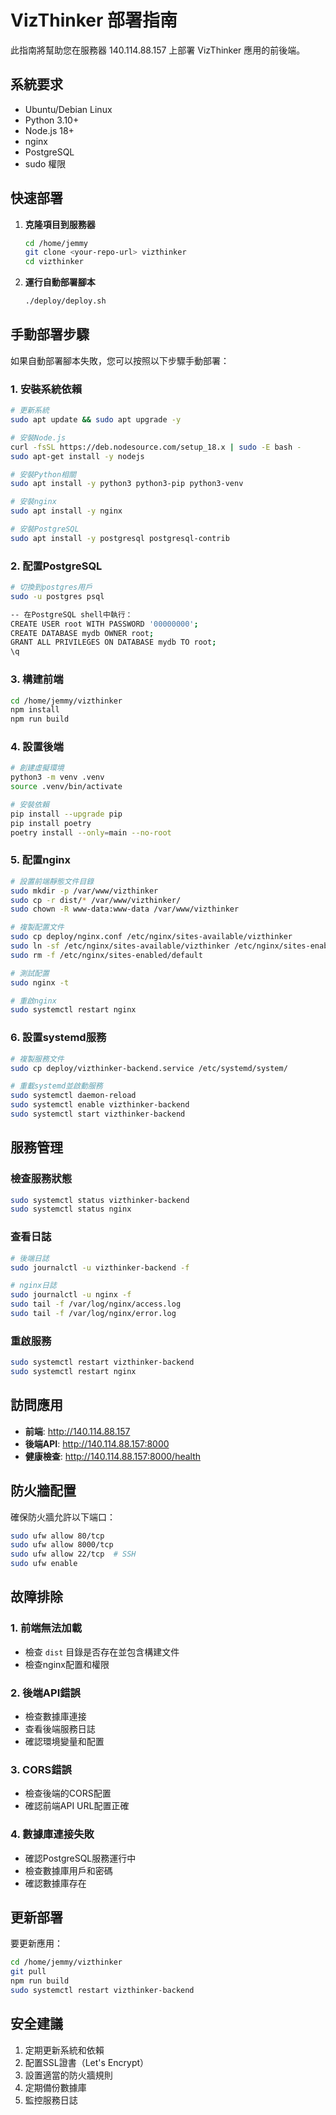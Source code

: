 # VizThinker 部署指南

此指南將幫助您在服務器 140.114.88.157 上部署 VizThinker 應用的前後端。

## 系統要求

- Ubuntu/Debian Linux
- Python 3.10+
- Node.js 18+
- nginx
- PostgreSQL
- sudo 權限

## 快速部署

1. **克隆項目到服務器**
   ```bash
   cd /home/jemmy
   git clone <your-repo-url> vizthinker
   cd vizthinker
   ```

2. **運行自動部署腳本**
   ```bash
   ./deploy/deploy.sh
   ```

## 手動部署步驟

如果自動部署腳本失敗，您可以按照以下步驟手動部署：

### 1. 安裝系統依賴

```bash
# 更新系統
sudo apt update && sudo apt upgrade -y

# 安裝Node.js
curl -fsSL https://deb.nodesource.com/setup_18.x | sudo -E bash -
sudo apt-get install -y nodejs

# 安裝Python相關
sudo apt install -y python3 python3-pip python3-venv

# 安裝nginx
sudo apt install -y nginx

# 安裝PostgreSQL
sudo apt install -y postgresql postgresql-contrib
```

### 2. 配置PostgreSQL

```bash
# 切換到postgres用戶
sudo -u postgres psql

-- 在PostgreSQL shell中執行：
CREATE USER root WITH PASSWORD '00000000';
CREATE DATABASE mydb OWNER root;
GRANT ALL PRIVILEGES ON DATABASE mydb TO root;
\q
```

### 3. 構建前端

```bash
cd /home/jemmy/vizthinker
npm install
npm run build
```

### 4. 設置後端

```bash
# 創建虛擬環境
python3 -m venv .venv
source .venv/bin/activate

# 安裝依賴
pip install --upgrade pip
pip install poetry
poetry install --only=main --no-root
```

### 5. 配置nginx

```bash
# 設置前端靜態文件目錄
sudo mkdir -p /var/www/vizthinker
sudo cp -r dist/* /var/www/vizthinker/
sudo chown -R www-data:www-data /var/www/vizthinker

# 複製配置文件
sudo cp deploy/nginx.conf /etc/nginx/sites-available/vizthinker
sudo ln -sf /etc/nginx/sites-available/vizthinker /etc/nginx/sites-enabled/vizthinker
sudo rm -f /etc/nginx/sites-enabled/default

# 測試配置
sudo nginx -t

# 重啟nginx
sudo systemctl restart nginx
```

### 6. 設置systemd服務

```bash
# 複製服務文件
sudo cp deploy/vizthinker-backend.service /etc/systemd/system/

# 重載systemd並啟動服務
sudo systemctl daemon-reload
sudo systemctl enable vizthinker-backend
sudo systemctl start vizthinker-backend
```

## 服務管理

### 檢查服務狀態
```bash
sudo systemctl status vizthinker-backend
sudo systemctl status nginx
```

### 查看日誌
```bash
# 後端日誌
sudo journalctl -u vizthinker-backend -f

# nginx日誌
sudo journalctl -u nginx -f
sudo tail -f /var/log/nginx/access.log
sudo tail -f /var/log/nginx/error.log
```

### 重啟服務
```bash
sudo systemctl restart vizthinker-backend
sudo systemctl restart nginx
```

## 訪問應用

- **前端**: http://140.114.88.157
- **後端API**: http://140.114.88.157:8000
- **健康檢查**: http://140.114.88.157:8000/health

## 防火牆配置

確保防火牆允許以下端口：

```bash
sudo ufw allow 80/tcp
sudo ufw allow 8000/tcp
sudo ufw allow 22/tcp  # SSH
sudo ufw enable
```

## 故障排除

### 1. 前端無法加載
- 檢查 `dist` 目錄是否存在並包含構建文件
- 檢查nginx配置和權限

### 2. 後端API錯誤
- 檢查數據庫連接
- 查看後端服務日誌
- 確認環境變量和配置

### 3. CORS錯誤
- 檢查後端的CORS配置
- 確認前端API URL配置正確

### 4. 數據庫連接失敗
- 確認PostgreSQL服務運行中
- 檢查數據庫用戶和密碼
- 確認數據庫存在

## 更新部署

要更新應用：

```bash
cd /home/jemmy/vizthinker
git pull
npm run build
sudo systemctl restart vizthinker-backend
```

## 安全建議

1. 定期更新系統和依賴
2. 配置SSL證書（Let's Encrypt）
3. 設置適當的防火牆規則
4. 定期備份數據庫
5. 監控服務日誌 